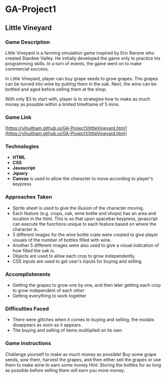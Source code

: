 # GA-Project1

## Little Vineyard

### Game Description

Little Vineyard is a farming simulation game inspired by Eric Barone who created Stardew Valley. He initially developed the game only to practice his programming skills. In a turn of events, the game went on to make commercial success.

In Little Vineyard, player can buy grape seeds to grow grapes. The grapes can be turned into wine by putting them in the oak. Next, the wine can be bottled and aged before selling them at the shop.

With only $3 to start with, player is to strategise how to make as much money as possible within a limited timeframe of 5 mins.

### Game Link

[https://yihuitham.github.io/GA-Project1/littleVineyard.html](https://yihuitham.github.io/GA-Project1/littleVineyard.html)

### Technologies

- **HTML**
- **CSS**
- **Javascript**
- **Jquery**
- **Canvas** is used to allow the character to move according to player's keypress

### Approaches Taken

- Sprite sheet is used to give the illusion of the character moving.
- Each feature (e.g. crops, oak, wine bottle and shops) has an area and location in the html. This is so that upon spacebar keypress, javascript can execute the functions unique to each feature based on where the character is.
- 5 different images for the wine bottle crate were created to give player visuals of the number of bottles filled with wine.
- Another 5 different images were also used to give a visual indication of how filled the oak is.
- Objects are used to allow each crop to grow independently.
- CSS inputs are used to get user's inputs for buying and selling.

### Accomplishments

- Getting the grapes to grow one by one, and then later getting each crop to grow independent of each other
- Getting everything to work together

### Difficulties Faced

- There were glitches when it comes to buying and selling, the modals disappears as soon as it appears.
- The buying and selling of items mulitiplied on its own

### Game instructions

Challenge yourself to make as much money as possible!
Buy some grape seeds, sow them, harvest the grapes, and then either sell the grapes or use them to make wine to earn some money
Hint: Storing the bottles for as long as possible before selling them will earn you more money.
